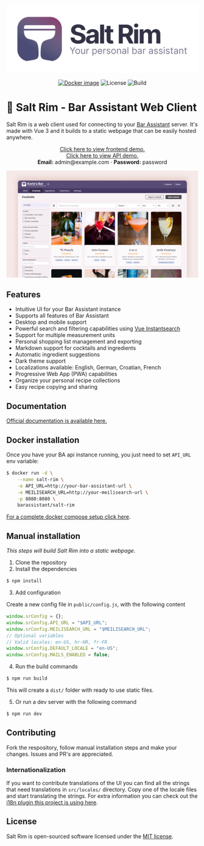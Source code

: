 <p align="center">
<a href="https://barassistant.app" target="_blank">
  <picture>
      <source media="(prefers-color-scheme: dark)" srcset="art/logo_dark.png">
      <source media="(prefers-color-scheme: light)" srcset="art/logo.png">
      <img src="art/logo.png" alt="Logo" />
  </picture>
</a>
</p>

<p align="center">
    <a href="https://hub.docker.com/r/barassistant/salt-rim"><img src="https://img.shields.io/docker/v/barassistant/salt-rim?style=for-the-badge&sort=semver" alt="Docker image"></a>
    <img src="https://img.shields.io/github/license/karlomikus/vue-salt-rim?style=for-the-badge" alt="License">
    <img src="https://img.shields.io/github/actions/workflow/status/karlomikus/vue-salt-rim/build-image.yml?style=for-the-badge" alt="Build">
</p>

# 🍹 Salt Rim - Bar Assistant Web Client

Salt Rim is a web client used for connecting to your [Bar Assistant](https://github.com/karlomikus/bar-assistant) server. It's made with Vue 3 and it builds to a static webpage that can be easily hosted anywhere.

<p align="center">
    <a href="https://demo.barassistant.app" target="_blank">Click here to view frontend demo.</a>
    <br>
    <a href="https://demo.barassistant.app/bar/docs" target="_blank">Click here to view API demo.</a>
    <br>
    <strong>Email:</strong> admin@example.com &middot; <strong>Password:</strong> password
</p>

<p align="center">
    <picture>
      <img src="./art/v3-landing.png" alt="Landing image" />
    </picture>
</p>

## Features

- Intuitive UI for your Bar Assistant instance
- Supports all features of Bar Assistant
- Desktop and mobile support
- Powerful search and filtering capabilities using [Vue Instantsearch](https://www.algolia.com/doc/guides/building-search-ui/what-is-instantsearch/vue/)
- Support for multiple measurement units
- Personal shopping list management and exporting
- Markdown support for cocktails and ingredients
- Automatic ingredient suggestions
- Dark theme support
- Localizations available: English, German, Croatian, French
- Progressive Web App (PWA) capabilities
- Organize your personal recipe collections
- Easy recipe copying and sharing

## Documentation

[Official documentation is available here.](https://bar-assistant.github.io/docs/)

## Docker installation

Once you have your BA api instance running, you just need to set `API_URL` env variable:

``` bash
$ docker run -d \
    --name salt-rim \
    -e API_URL=http://your-bar-assistant-url \
    -e MEILISEARCH_URL=http://your-meilisearch-url \
    -p 8080:8080 \
    barassistant/salt-rim
```

[For a complete docker compose setup click here](https://github.com/bar-assistant/docker/).

## Manual installation

*This steps will build Salt Rim into a static webpage.*

1. Clone the repository
2. Install the dependencies

``` bash
$ npm install
```

3. Add configuration

Create a new config file in `public/config.js`, with the following content

``` js
window.srConfig = {};
window.srConfig.API_URL = "$API_URL";
window.srConfig.MEILISEARCH_URL = "$MEILISEARCH_URL";
// Optional variables
// Valid locales: en-US, hr-HR, fr-FR
window.srConfig.DEFAULT_LOCALE = "en-US";
window.srConfig.MAILS_ENABLED = false;
```

4. Run the build commands

``` bash
$ npm run build
```

This will create a `dist/` folder with ready to use static files.

5. Or run a dev server with the following command

``` bash
$ npm run dev
```

## Contributing

Fork the respository, follow manual installation steps and make your changes. Issues and PR's are appreciated.

### Internationalization

If you want to contribute translations of the UI you can find all the strings that need translations in `src/locales/` directory. Copy one of the locale files and start translating the strings. For extra information you can check out the [i18n plugin this project is using here](https://vue-i18n.intlify.dev/).

## License

Salt Rim is open-sourced software licensed under the [MIT license](https://opensource.org/licenses/MIT).
